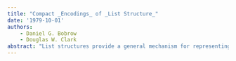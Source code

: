 ```yaml
---
title: "Compact _Encodings_ of _List Structure_"
date: '1979-10-01'
authors: 
    - Daniel G. Bobrow
    - Douglas W. Clark
abstract: "List structures provide a general mechanism for representing easily changed structured data, but can introduce inefficiencies in the use of space when fields of uniform size are used to contain pointers to data and to link the structure. Empirically determined regularity can be exploited to provide more space-efficient encodings without losing the flexibility inherent in list structures. The basic scheme is to provide compact pointer fields big enough to accommodate most values that occur in them and to provide “escape” mechanisms for exceptional cases. Several examples of encoding designs are presented and evaluated, including two designs currently used in Lisp machines. Alternative escape mechanisms are described, and various questions of cost and implementation are discussed. In order to extrapolate our results to larger systems than those measured, we propose a model for the generation of list pointers and we test the model against data from two programs. We show that according to our model, list structures with compact cdr fields will, as address space grows, continue to be compacted well with a fixed-width small field. Our conclusion is that with a microcodable processor, about a factor of two gain in space efficiency for list structure can be had for little or no cost in processing time."
---
```



